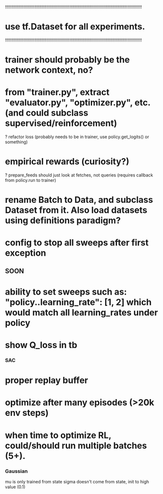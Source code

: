 !!!!!!!!!!!!!!!!!!!!!!!!!!!!!!!!!!!!!!!!!!!!!!!!!!!!!!!!!!!!!!!!!!!!!!!!!!!!!!!!!!!!!!!!!!!!!!!!!!!!!!!!!!!!!!!!
# use tf.Dataset for all experiments.
!!!!!!!!!!!!!!!!!!!!!!!!!!!!!!!!!!!!!!!!!!!!!!!!!!!!!!!!!!!!!!!!!!!!!!!!!!!!!!!!!!!!!!!!!!!!!!!!!!!!!!!!!!!!!!!!

# trainer should probably be the network context, no?
# from "trainer.py", extract "evaluator.py", "optimizer.py", etc.  (and could subclass supervised/reinforcement)
? refactor loss (probably needs to be in trainer, use policy.get_logits() or something)
# empirical rewards (curiosity?)
? prepare_feeds should just look at fetches, not queries (requires callback from policy.run to trainer)
# rename Batch to Data, and subclass Dataset from it.  Also load datasets using definitions paradigm?
# config to stop all sweeps after first exception


## SOON

# ability to set sweeps such as: "policy..learning_rate": [1, 2]  which would match all learning_rates under policy
# show Q_loss in tb


### SAC

# proper replay buffer
# optimize after many episodes   (>20k env steps)
# when time to optimize RL, could/should run multiple batches (5+).



### Gaussian

mu is only trained from state
sigma doesn't come from state, init to high value (0.1)
